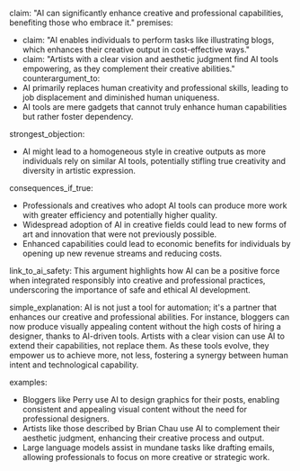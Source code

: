 claim: "AI can significantly enhance creative and professional capabilities, benefiting those who embrace it."
premises:
  - claim: "AI enables individuals to perform tasks like illustrating blogs, which enhances their creative output in cost-effective ways."
  - claim: "Artists with a clear vision and aesthetic judgment find AI tools empowering, as they complement their creative abilities."
counterargument_to:
  - AI primarily replaces human creativity and professional skills, leading to job displacement and diminished human uniqueness.
  - AI tools are mere gadgets that cannot truly enhance human capabilities but rather foster dependency.

strongest_objection:
  - AI might lead to a homogeneous style in creative outputs as more individuals rely on similar AI tools, potentially stifling true creativity and diversity in artistic expression.

consequences_if_true:
  - Professionals and creatives who adopt AI tools can produce more work with greater efficiency and potentially higher quality.
  - Widespread adoption of AI in creative fields could lead to new forms of art and innovation that were not previously possible.
  - Enhanced capabilities could lead to economic benefits for individuals by opening up new revenue streams and reducing costs.

link_to_ai_safety:
  This argument highlights how AI can be a positive force when integrated responsibly into creative and professional practices, underscoring the importance of safe and ethical AI development.

simple_explanation:
  AI is not just a tool for automation; it's a partner that enhances our creative and professional abilities. For instance, bloggers can now produce visually appealing content without the high costs of hiring a designer, thanks to AI-driven tools. Artists with a clear vision can use AI to extend their capabilities, not replace them. As these tools evolve, they empower us to achieve more, not less, fostering a synergy between human intent and technological capability.

examples:
  - Bloggers like Perry use AI to design graphics for their posts, enabling consistent and appealing visual content without the need for professional designers.
  - Artists like those described by Brian Chau use AI to complement their aesthetic judgment, enhancing their creative process and output.
  - Large language models assist in mundane tasks like drafting emails, allowing professionals to focus on more creative or strategic work.